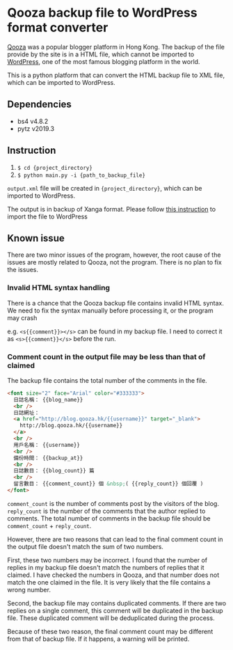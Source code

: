 # Qooza backup file to WordPress format converter

[Qooza](http://www.qooza.hk) was a popular blogger platform in Hong Kong. The backup of the file provide by the site is in a HTML file, which cannot be imported to [WordPress](https://www.wordpress.org), one of the most famous blogging platform in the world.

This is a python platform that can convert the HTML backup file to XML file, which can be imported to WordPress.

## Dependencies

* bs4 v4.8.2
* pytz v2019.3

## Instruction

1. `$ cd {project_directory}`
2. `$ python main.py -i {path_to_backup_file}`

`output.xml` file will be created in `{project_directory}`, which can be imported to WordPress.

The output is in backup of Xanga format. Please follow [this instruction](https://en.support.wordpress.com/import/import-from-xanga/) to import the file to WordPress

## Known issue
There are two minor issues of the program, however, the root cause of the issues are mostly related to Qooza, not the program. There is no plan to fix the issues.

### Invalid HTML syntax handling
There is a chance that the Qooza backup file contains invalid HTML syntax. We need to fix the syntax manually before processing it, or the program may crash

e.g. `<s{{comment}}></s>` can be found in my backup file. I need to correct it as `<s>{{comment}}</s>` before the run.

### Comment count in the output file may be less than that of claimed
The backup file contains the total number of the comments in the file.

```html
<font size="2" face="Arial" color="#333333">
  日誌名稱： {{blog_name}}
  <br />
  日誌網址：
  <a href="http://blog.qooza.hk/{{username}}" target="_blank">
    http://blog.qooza.hk/{{username}}
  </a>
  <br />
  用戶名稱： {{username}}
  <br />
  備份時間： {{backup_at}}
  <br />
  日誌數目： {{blog_count}} 篇
  <br />
  留言數目： {{comment_count}} 個 &nbsp;( {{reply_count}} 個回覆 )
</font>
```

`comment_count` is the number of comments post by the visitors of the blog. `reply_count` is the number of the comments that the author replied to comments. The total number of comments in the backup file should be `comment_count` + `reply_count`.

However, there are two reasons that can lead to the final comment count in the output file doesn't match the sum of two numbers.

First, these two numbers may be incorrect. I found that the number of replies in my backup file doesn't match the numbers of replies that it claimed. I have checked the numbers in Qooza, and that number does not match the one claimed in the file. It is very likely that the file contains a wrong number.

Second, the backup file may contains duplicated comments. If there are two replies on a single comment, this comment will be duplicated in the backup file. These duplicated comment will be deduplicated during the process.

Because of these two reason, the final comment count may be different from that of backup file. If it happens, a warning will be printed.
